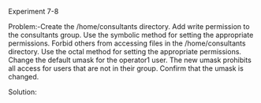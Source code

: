 Experiment 7-8

Problem:-Create the /home/consultants directory.
Add write permission to the consultants group. Use the symbolic method for setting the appropriate permissions.
Forbid others from accessing files in the /home/consultants directory. Use the octal method for setting the appropriate permissions.
Change the default umask for the operator1 user. The new umask prohibits all access for users that are not in their group. 
Confirm that the umask is changed.

Solution:
